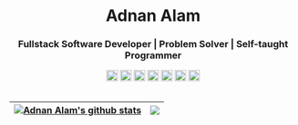<h1 align="center">Adnan Alam</h1>
<h3 align="center">Fullstack Software Developer | Problem Solver | Self-taught Programmer  </h3>


<div align="center">
  <code><img height="20" alt="Python" src="https://raw.githubusercontent.com/yurijserrano/Github-Profile-Readme-Logos/master/programming%20languages/python.svg"></code>
  <code><img height="20" alt="JavaScript" src="https://raw.githubusercontent.com/yurijserrano/Github-Profile-Readme-Logos/master/programming%20languages/javascript.svg"></code>
  <code><img height="20" alt="Django" src="https://raw.githubusercontent.com/yurijserrano/Github-Profile-Readme-Logos/master/frameworks/django.svg"></code>
  <code><img height="20" alt="VueJS" src="https://raw.githubusercontent.com/yurijserrano/Github-Profile-Readme-Logos/master/frameworks/vuejs.svg"></code>
  <code><img height="20" alt="PostgreSQL" src="https://raw.githubusercontent.com/yurijserrano/Github-Profile-Readme-Logos/master/databases/postgresql.svg"></code>
  <code><img height="20" alt="MySQL" src="https://raw.githubusercontent.com/yurijserrano/Github-Profile-Readme-Logos/master/databases/mysql.svg"></code>
  <code><img height="20" alt="Redis" src="https://raw.githubusercontent.com/yurijserrano/Github-Profile-Readme-Logos/master/databases/redis.svg"></code>
</div>

<br/>

| <a href="[https://github.com/adnan-alam/github-readme-stats](https://github-readme-stats.vercel.app/api?username=adnan-alam&show_icons=true&include_all_commits=true&count_private=true&hide=contribs,issues&theme=buefy&hide_border=true)"><img align="center" src="https://github-readme-stats.vercel.app/api?username=adnan-alam&show_icons=true&include_all_commits=true&count_private=true&hide=contribs,issues&theme=buefy&hide_border=true" alt="Adnan Alam's github stats" /></a> | <a href="[https://github.com/adnan-alam/github-readme-stats](https://github-readme-stats.vercel.app/api/top-langs/?username=adnan-alam&hide=jupyter%20notebook,css,html&theme=buefy&hide_border=true)"><img align="center" src="https://github-readme-stats.vercel.app/api/top-langs/?username=adnan-alam&hide=jupyter%20notebook,css,html&theme=buefy&hide_border=true" /></a> |
| ------------- | ------------- |

